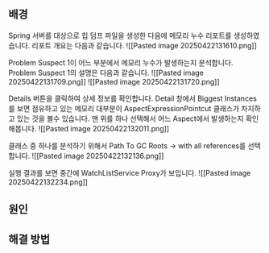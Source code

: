 
## 배경
Spring 서버를 대상으로 힙 덤프 파일을 생성한 다음에 메모리 누수 리포트를 생성하였습니다. 리포트 개요는 다음과 같습니다.
![[Pasted image 20250422131610.png]]

Problem Suspect 1이 어느 부분에서 메모리 누수가 발생하는지 분석합니다. Problem Suspect 1의 설명은 다음과 같습니다.
![[Pasted image 20250422131709.png]]
![[Pasted image 20250422131720.png]]

Details 버튼을 클릭하여 상세 정보를 확인합니다. Detail 창에서 Biggest Instances를 보면 점유하고 있는 메모리 대부분이 AspectExpressionPointcut 클래스가 차지하고 있는 것을 볼수 있습니다. 맨 위를 하나 선택해서 어느 Aspect에서 발생하는지 확인해봅니다.
![[Pasted image 20250422132011.png]]

클래스 중 하나를 분석하기 위해서 Path To GC Roots -> with all references를 선택합니다.
![[Pasted image 20250422132136.png]]

실행 결과를 보면 중간에 WatchListService Proxy가 보입니다. 
![[Pasted image 20250422132234.png]]

## 원인
## 해결 방법